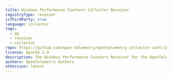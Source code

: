 ```yaml
---
title: Windows Performance Counters Collector Receiver
registryType: receiver
isThirdParty: true
language: collector
tags:
  - go
  - receiver
  - collector
repo: https://github.com/open-telemetry/opentelemetry-collector-contrib/tree/main/receiver/windowsperfcountersreceiver
license: Apache 2.0
description: The Windows Performance Counters Receiver for the OpenTelemetry Collector captures the configured system, application, or custom performance counter data from the Windows registry using the PDH interface. 
authors: OpenTelemetry Authors
otVersion: latest
---
```

